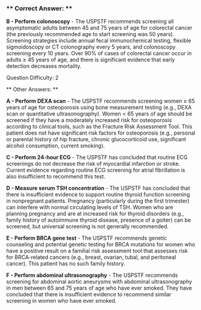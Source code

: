 ### ** Correct Answer: **

**B - Perform colonoscopy** - The USPSTF recommends screening all asymptomatic adults between 45 and 75 years of age for colorectal cancer (the previously recommended age to start screening was 50 years). Screening strategies include annual fecal immunochemical testing, flexible sigmoidoscopy or CT colonography every 5 years, and colonoscopy screening every 10 years. Over 90% of cases of colorectal cancer occur in adults ≥ 45 years of age, and there is significant evidence that early detection decreases mortality.

Question Difficulty: 2

** Other Answers: **

**A - Perform DEXA scan** - The USPSTF recommends screening women ≥ 65 years of age for osteoporosis using bone measurement testing (e.g., DEXA scan or quantitative ultrasonography). Women < 65 years of age should be screened if they have a moderately increased risk for osteoporosis according to clinical tools, such as the Fracture Risk Assessment Tool. This patient does not have significant risk factors for osteoporosis (e.g., personal or parental history of hip fracture, chronic glucocorticoid use, significant alcohol consumption, current smoking).

**C - Perform 24-hour ECG** - The USPSTF has concluded that routine ECG screenings do not decrease the risk of myocardial infarction or stroke. Current evidence regarding routine ECG screening for atrial fibrillation is also insufficient to recommend this test.

**D - Measure serum TSH concentration** - The USPSTF has concluded that there is insufficient evidence to support routine thyroid function screening in nonpregnant patients. Pregnancy (particularly during the first trimester) can interfere with normal circulating levels of TSH. Women who are planning pregnancy and are at increased risk for thyroid disorders (e.g., family history of autoimmune thyroid disease, presence of a goiter) can be screened, but universal screening is not generally recommended.

**E - Perform BRCA gene test** - The USPSTF recommends genetic counseling and potential genetic testing for BRCA mutations for women who have a positive result on a familial risk assessment tool that assesses risk for BRCA-related cancers (e.g., breast, ovarian, tubal, and peritoneal cancer). This patient has no such family history.

**F - Perform abdominal ultrasonography** - The USPSTF recommends screening for abdominal aortic aneurysms with abdominal ultrasonography in men between 65 and 75 years of age who have ever smoked. They have concluded that there is insufficient evidence to recommend similar screening in women who have ever smoked.

